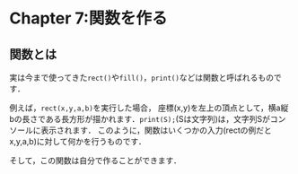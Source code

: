 # Chapter 7:関数を作る

## 関数とは
実は今まで使ってきた`rect()`や`fill()`，`print()`などは関数と呼ばれるものです．

例えば，```rect(x,y,a,b)```を実行した場合，
座標(x,y)を左上の頂点として，横a縦bの長さである長方形が描かれます．```print(S);```(Sは文字列)は，文字列Sがコンソールに表示されます．
このように，関数はいくつかの入力(rectの例だとx,y,a,b)に対して何かを行うものです．

そして，この関数は自分で作ることができます．

